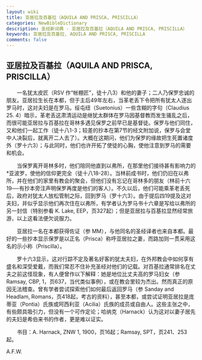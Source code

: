 ```yaml
---
layout: wiki
title: 亚居拉及百基拉（AQUILA AND PRISCA, PRISCILLA）
categories: NewBibleDictionary
description: 圣经新词典 - 亚居拉及百基拉（AQUILA AND PRISCA, PRISCILLA）
keywords: 亚居拉及百基拉, AQUILA AND PRISCA, PRISCILLA
comments: false
---
```


## 亚居拉及百基拉（AQUILA AND PRISCA, PRISCILLA）

　　一名犹太皮匠（RSV 作“帐棚匠”，徒十八3）和他的妻子；二人乃保罗忠诚的朋友。亚居拉生长在本都，但于主后49年左右，当革老丢下令把所有犹太人逐出罗马时，这对夫妇是在罗马。绥屯纽（Suetonius）一些含糊的字句（Claudius 25. 4）暗示，革老丢这肃清运动是继犹太群体在罗马因基督教而发生骚乱之后，而很可能亚居拉与百基拉在哥林多遇见保罗之前早已是基督徒。保罗与他们同住，又和他们一起工作（徒十八1-3；较差的抄本在第7节的经文附加说，保罗与会堂中人决裂后，就离开二人去了）。大概在这期问，他们为保罗的缘故把生死置诸度外（罗十六3）；与此同时，他们也许开拓了使徒的心胸，使他注意到罗马的需要和机会。

　　当保罗离开哥林多时，他们陪同他直到以弗所，在那里他们接待甚有影响力的*亚波罗，使他的信仰更完全（徒十八18-28）。当林前成书时，他们仍旧在以弗所，并在他们的家里有教会的聚会，但他们没有忘记在哥林多的朋友（林前十六19──有抄本旁注声明保罗再度是他们的客人）。不久以后，他们可能乘革老丢死后，政府对犹太人放松管制之际，回到罗马（罗十六3）。由于提后四19提及这对夫妇，并似乎显示他们再次住在以弗所，有学者认为罗马书十六章是写给以弗所的另一封信（特别参看 K. Lake, EEP，页327起）；但是亚居拉与百基拉显然经常旅游，以上这看法便欠说服力。

　　亚居拉一名在本都获得佐证（参 MM），与他同名的圣经译者也来自本都。最好的一些抄本显示保罗是以正名（Prisca）称呼亚居拉之妻，而路加则一贯采用这名的示小称（Priscilla）。

　　罗十六3显示，这对行踪不定及著名好客的犹太夫妇，在外邦教会中如何享有盛名和深受爱戴，而我们常忍不住补充圣经对他们的记载。对百基拉通常排名在丈夫之前这怪现象，有人便曾作以下解释：她是地位比丈夫高的罗马妇女（参 Ramsay, CBP, 1，页637，当代类似事例），或在教会里较为杰出。然而真正的原因无法稽查。曾有学者尝试探索他们如何最后返回罗马（参 Sanday and Headlam, Romans，页418起，考古的资料），甚至本都，或尝试证明亚居拉是庞蒂亚（Pontia）氏族或阿西利亚（Acilia）氏族的成员或自由人。这些主张之中，有些颇具吸引力，但没有一个可作定论；哈纳克（Harnack）认为这对以妻子居先的夫妇是希伯来书的作者，更是难以证实。

　　书目：A. Harnack, ZNW 1, 1900，页16起；Ramsay, SPT，页241、253起。

A.F.W.
